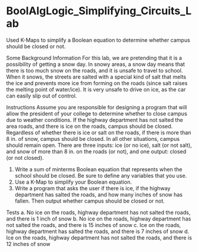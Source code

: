 # BoolAlgLogic_Simplifying_Circuits_Lab
Used K-Maps to simplify a Boolean equation to determine whether campus should be closed or not.

Some Background Information
For this lab, we are pretending that it is a possibility of getting a snow day. In snowy areas,
a snow day means that there is too much snow on the roads, and it is unsafe to travel to
school. When it snows, the streets are salted with a special kind of salt that melts the
ice and prevents more ice from forming on the roads (since salt raises the melting point of
water/ice). It is very unsafe to drive on ice, as the car can easily slip out of control.


Instructions
Assume you are responsible for designing a program that will allow the president of your
college to determine whether to close campus due to weather conditions. If the highway
department has not salted the area roads, and there is ice on the roads, campus should be
closed. Regardless of whether there is ice or salt on the roads, if there is more than 8 in. of
snow, campus should be closed. In all other situations, campus should remain open. There
are three inputs: ice (or no ice), salt (or not salt), and snow of more than 8 in. on the roads
(or not), and one output: closed (or not closed).
1. Write a sum of minterms Boolean equation that represents when the school should be
closed. Be sure to define any variables that you use.
2. Use a K-Map to simplify your Boolean equation.
3. Write a program that asks the user if there is ice, if the highway department has salted
the roads, and how many inches of snow has fallen. Then output whether campus should be closed or not.


Tests
a. No ice on the roads, highway department has not salted the roads, and there is 1 inch
of snow
b. No ice on the roads, highway department has not salted the roads, and there is 15
inches of snow
c. Ice on the roads, highway department has salted the roads, and there is 7 inches of
snow
d. Ice on the roads, highway department has not salted the roads, and there is 12 inches
of snow
